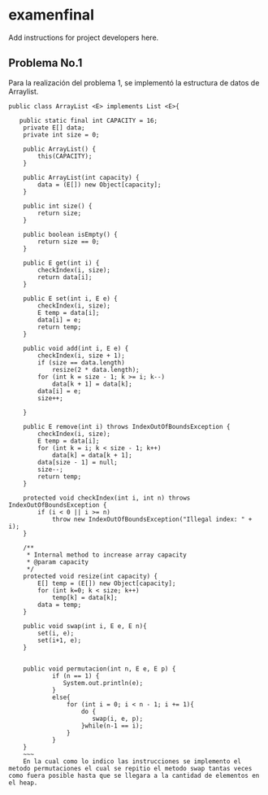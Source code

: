 #  examenfinal

Add instructions for project developers here.

## Problema No.1
Para la realización del problema 1, se implementó la estructura de datos de Arraylist.
~~~
public class ArrayList <E> implements List <E>{

   public static final int CAPACITY = 16;
	private E[] data;
	private int size = 0;

	public ArrayList() {
		this(CAPACITY);
	}

	public ArrayList(int capacity) {
		data = (E[]) new Object[capacity];
	}

	public int size() {
		return size;
	}

	public boolean isEmpty() {
		return size == 0;
	}

	public E get(int i) {
		checkIndex(i, size);
		return data[i];
	}

	public E set(int i, E e) {
		checkIndex(i, size);
		E temp = data[i];
		data[i] = e;
		return temp;
	}

	public void add(int i, E e) {
		checkIndex(i, size + 1);
		if (size == data.length)
			resize(2 * data.length);
		for (int k = size - 1; k >= i; k--)
			data[k + 1] = data[k];
		data[i] = e; 
		size++;

	}

	public E remove(int i) throws IndexOutOfBoundsException {
		checkIndex(i, size);
		E temp = data[i];
		for (int k = i; k < size - 1; k++)
			data[k] = data[k + 1];
		data[size - 1] = null;
		size--;
		return temp;
	}

	protected void checkIndex(int i, int n) throws IndexOutOfBoundsException {
		if (i < 0 || i >= n)
			throw new IndexOutOfBoundsException("Illegal index: " + i);
	}

	/**
	 * Internal method to increase array capacity
	 * @param capacity
	 */
	protected void resize(int capacity) {
		E[] temp = (E[]) new Object[capacity];
		for (int k=0; k < size; k++)
			temp[k] = data[k];
		data = temp;
	}

    public void swap(int i, E e, E n){
        set(i, e);
        set(i+1, e);
    }
    

    public void permutacion(int n, E e, E p) {
            if (n == 1) {
               System.out.println(e);
            }
            else{
                for (int i = 0; i < n - 1; i += 1){
                    do {
                       swap(i, e, p);
                    }while(n-1 == i);
                }
            }
    }
    ~~~
    En la cual como lo indico las instrucciones se implemento el metodo permutaciones el cual se repitio el metodo swap tantas veces como fuera posible hasta que se llegara a la cantidad de elementos en el heap.
    
